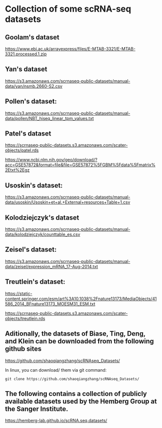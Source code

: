 # Collection of some scRNA-seq datasets


## Goolam's dataset

https://www.ebi.ac.uk/arrayexpress/files/E-MTAB-3321/E-MTAB-3321.processed.1.zip

## Yan's dataset

https://s3.amazonaws.com/scrnaseq-public-datasets/manual-data/yan/nsmb.2660-S2.csv

## Pollen's dataset:

https://s3.amazonaws.com/scrnaseq-public-datasets/manual-data/pollen/NBT_hiseq_linear_tpm_values.txt

## Patel's dataset
https://scrnaseq-public-datasets.s3.amazonaws.com/scater-objects/patel.rds

https://www.ncbi.nlm.nih.gov/geo/download/?acc=GSE57872&format=file&file=GSE57872%5FGBM%5Fdata%5Fmatrix%2Etxt%2Egz

## Usoskin's dataset:

https://s3.amazonaws.com/scrnaseq-public-datasets/manual-data/usoskin/Usoskin+et+al.+External+resources+Table+1.csv

## Kolodziejczyk's dataset

https://s3.amazonaws.com/scrnaseq-public-datasets/manual-data/kolodziejczyk/counttable_es.csv

## Zeisel's dataset:

https://s3.amazonaws.com/scrnaseq-public-datasets/manual-data/zeisel/expression_mRNA_17-Aug-2014.txt

## Treutlein's dataset:

https://static-content.springer.com/esm/art%3A10.1038%2Fnature13173/MediaObjects/41586_2014_BFnature13173_MOESM31_ESM.txt

https://scrnaseq-public-datasets.s3.amazonaws.com/scater-objects/treutlein.rds

## Aditionally, the datasets of Biase, Ting, Deng, and Klein can be downloaded from the following github sites

https://github.com/shaoqiangzhang/scRNAseq_Datasets/

In linux, you can download/ them via git command: 
```
git clone https://github.com/shaoqiangzhang/scRNAseq_Datasets/
```
## The following contains a collection of publicly available datasets used by the Hemberg Group at the Sanger Institute.

https://hemberg-lab.github.io/scRNA.seq.datasets/
